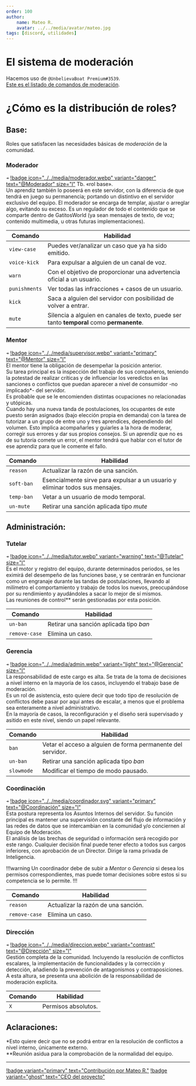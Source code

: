 ```yaml
---
order: 100
author: 
    name: Mateo R.
    avatar: ../../media/avatar/mateo.jpg
tags: [discord, utilidades]
---
```


# El sistema de moderación

Hacemos uso de `@UnbelievaBoat Premium#3539`.<br>
[Este es el listado de comandos de moderación](../cmds-bot.html).
# ¿Cómo es la distribución de roles?

## Base:
Roles que satisfacen las necesidades básicas de *moderación* de la comunidad. 
### Moderador
`➜` [!badge icon="../../media/moderador.webp" variant="danger" text="@Moderador" size="l"](#)  Tb. «rol base».<br> 
Un aprendiz también lo poseerá en este servidor, con la diferencia de que tendrá en juego su permanencia; portando un distintivo en el servidor exclusivo del equipo. 
El moderador se encarga de templar, ajustar o arreglar algo, evitando su exceso. Es un regulador de todo el contenido que se comparte dentro de GatitosWorld (ya sean mensajes de texto, de voz; contenido multimedia, u otras futuras implementaciones).

Comando | Habilidad
--- | ---
`view-case` | Puedes ver/analizar un caso que ya ha sido emitido.
`voice-kick` | Para expulsar a alguien de un canal de voz.
`warn` | Con el objetivo de proporcionar una advertencia oficial a un usuario.
`punishments` | Ver todas las infracciones + casos de un usuario.
`kick` | Saca a alguien del servidor con posibilidad de volver a entrar.
`mute` | Silencia a alguien en canales de texto, puede ser tanto **temporal** como **permanente**.

### Mentor
`➜` [!badge icon="../../media/supervisor.webp" variant="primary" text="@Mentor" size="l"](#) <br>
El mentor tiene la obligación de desempeñar la posición anterior.<br> 
Su tarea principal es la inspección del trabajo de sus compañeros, teniendo la potestad de realizar críticas y de influenciar los veredictos en las sanciones o conflictos que puedan aparecer a nivel de consumidor -no implicado*- del servidor.<br>
Es probable que se le encomienden distintas ocupaciones no relacionadas y utópicas.<br> 
Cuando hay una nueva tanda de postulaciones, los ocupantes de este puesto serán asignados (bajo elección propia en demanda) con la tarea de tutorizar a un grupo de entre uno y tres aprendices, dependiendo del volumen. Esto implica acompañarles y guiarles a la hora de moderar, corregir sus errores y dar sus propios consejos. Si un aprendiz que no es de su tutoría comete un error, el mentor tendrá que hablar con el tutor de ese aprendiz para que le comente el fallo.

Comando | Habilidad
--- | ---
`reason` | Actualizar la razón de una sanción.
`soft-ban` | Esencialmente sirve para expulsar a un usuario y eliminar todos sus mensajes.
`temp-ban` | Vetar a un usuario de modo temporal.
`un-mute` | Retirar una sanción aplicada tipo *mute*

## Administración: 
### Tutelar
`➜` [!badge icon="../../media/tutor.webp" variant="warning" text="@Tutelar" size="l"](#) <br>
Es el motor y registro del equipo, durante determinados periodos, se les eximirá del desempeño de las funciones base, y se centrarán en funcionar como un engranaje durante las tandas de postulaciones, llevando al milímetro el comportamiento y trabajo de todos los nuevos, preocupándose por su rendimiento y ayudándoles a sacar lo mejor de sí mismos.<br>
Las reuniones de control** serán gestionadas por esta posición.

Comando | Habilidad
--- | ---
`un-ban` | Retirar una sanción aplicada tipo *ban*
`remove-case` | Elimina un caso. 
### Gerencia
`➜` [!badge icon="../../media/admin.webp" variant="light" text="@Gerencia" size="l"](#) <br>
La responsabilidad de este cargo es alta. Se trata de la toma de decisiones a nivel interno en la mayoría de los casos, incluyendo el trabajo base de moderación.<br>
Es un rol de asistencia, esto quiere decir que todo tipo de resolución de conflictos debe pasar por aquí antes de escalar, a menos que el problema sea enteramente a nivel administrativo.<br>
En la mayoría de casos, la reconfiguración y el diseño será supervisado y asitido en este nivel, siendo un papel relevante. 

Comando | Habilidad
--- | ---
`ban`| Vetar el acceso a alguien de forma permanente del servidor.
`un-ban` | Retirar una sanción aplicada tipo *ban*
`slowmode` | Modificar el tiempo de modo pausado.
### Coordinación
`➜` [!badge icon="../../media/coordinador.svg" variant="primary" text="@Coordinación" size="l"](#) <br>
Esta postura representa los Asuntos Internos del servidor. Su función principal es mantener una supervisión constante del flujo de información y las redes de datos que se intercambian en la comunidad y/o conciernen al Equipo de Moderación.<br>
El análisis de las brechas de seguridad o información será recogido por este rango. Cualquier decisión final puede tener efecto a todos sus cargos inferiores, con aprobación de un Director. Dirige la rama privada de Inteligencia.

!!!warning
Un coordinador debe de subir a _Mentor_ o _Gerencia_ si desea los permisos correspondientes, mas puede tomar decisiones sobre estos si su competencia se lo permite.
!!!

Comando | Habilidad
--- | ---
`reason` | Actualizar la razón de una sanción.
`remove-case` | Elimina un caso. 

### Dirección
`➜` [!badge icon="../../media/direccion.webp" variant="contrast" text="@Dirección" size="l"](#)  <br>
Gestión completa de la comunidad. Incluyendo la resolución de conflictos escalares, la implementación de funcionalidades y la corrección y detección, añadiendo la prevención de antagonismos y contraposiciones.<br> 
A esta altura, se presenta una abolición de la responsabilidad de moderación explícita. 

Comando | Habilidad
--- | ---
`X` | Permisos absolutos.

## Aclaraciones:
\*Esto quiere decir que no se podrá entrar en la resolución de conflictos a nivel interno, únicamente externo.<br>
\*\*Reunión asidua para la comprobación de la normalidad del equipo.

---
[!badge variant="primary" text="Contribución por Mateo R."](https://mateo.ltd/) [!badge variant="ghost" text="CEO del proyecto"](https://mateo.ltd/)